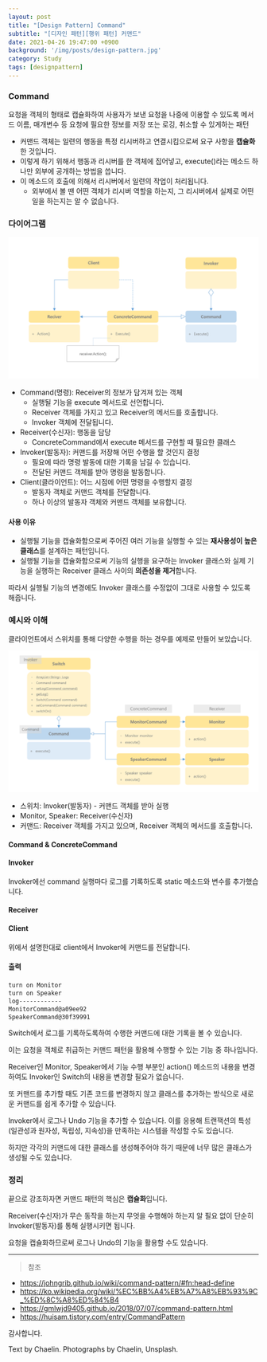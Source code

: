 ```yaml
---
layout: post
title: "[Design Pattern] Command"
subtitle: "[디자인 패턴][행위 패턴] 커맨드"
date: 2021-04-26 19:47:00 +0900
background: '/img/posts/design-pattern.jpg'
category: Study
tags: [designpattern]
---
```

### Command
요청을 객체의 형태로 캡슐화하여 사용자가 보낸 요청을 나중에 이용할 수 있도록 메서드 이름, 매개변수 등 요청에 필요한 정보를 저장 또는 로깅, 취소할 수 있게하는 패턴

* 커맨드 객체는 일련의 행동을 특정 리시버하고 연결시킴으로써 요구 사항을 **캡슐화**한 것입니다. 
* 이렇게 하기 위해서 행동과 리시버를 한 객체에 집어넣고, execute()라는 메소드 하나만 외부에 공개하는 방법을 씁니다.
* 이 메소드의 호출에 의해서 리시버에서 일련의 작업이 처리됩니다. 
    * 외부에서 볼 땐 어떤 객체가 리시버 역할을 하는지, 그 리시버에서 실제로 어떤 일을 하는지는 알 수 없습니다.



### 다이어그램
<img class="img-fluid" src="/img/posts/inPost/command-01.png"/>

* Command(명령): Receiver의 정보가 담겨져 있는 객체
    * 실행될 기능을 execute 메서드로 선언합니다.
    * Receiver 객체를 가지고 있고 Receiver의 메서드를 호출합니다.
    * Invoker 객체에 전달됩니다.
* Receiver(수신자): 행동을 담당
    * ConcreteCommand에서 execute 메서드를 구현할 때 필요한 클래스
* Invoker(발동자): 커맨드를 저장해 어떤 수행을 할 것인지 결정
    * 필요에 따라 명령 발동에 대한 기록을 남길 수 있습니다.
    * 전달된 커맨드 객체를 받아 명령을 발동합니다.
* Client(클라이언트): 어느 시점에 어떤 명령을 수행할지 결정
    * 발동자 객체로 커맨드 객체를 전달합니다.
    * 하나 이상의 발동자 객체와 커맨드 객체를 보유합니다.

#### 사용 이유
* 실행될 기능을 캡슐화함으로써 주어진 여러 기능을 실행할 수 있는 **재사용성이 높은 클래스**를 설계하는 패턴입니다.
* 실행될 기능을 캡슐화함으로써 기능의 실행을 요구하는 Invoker 클래스와 실제 기능을 실행하는 Receiver 클래스 사이의 **의존성을 제거**합니다.

따라서 실행될 기능의 변경에도 Invoker 클래스를 수정없이 그대로 사용할 수 있도록 해줍니다.

### 예시와 이해
클라이언트에서 스위치를 통해 다양한 수행을 하는 경우를 예제로 만들어 보았습니다.

<img class="img-fluid" src="/img/posts/inPost/command-02.png"/>

* 스위치: Invoker(발동자) - 커맨드 객체를 받아 실행
* Monitor, Speaker: Receiver(수신자)
* 커맨드: Receiver 객체를 가지고 있으며, Receiver 객체의 메서드를 호출합니다.

#### Command & ConcreteCommand
<script src="https://gist.github.com/chaelin1211/cacf9cf8b2e853e45e8a3e451147d66b.js"></script>

#### Invoker
<script src="https://gist.github.com/chaelin1211/ed536108496c5182f6f77734ef71403c.js"></script>

Invoker에선 command 실행마다 로그를 기록하도록 static 메소드와 변수를 추가했습니다.

#### Receiver
<script src="https://gist.github.com/chaelin1211/6800224b9ccde522e55bc1adf5bf3ef0.js"></script>

#### Client
<script src="https://gist.github.com/chaelin1211/d45795b4060e876d0faec50b37464bb6.js"></script>

위에서 설명한대로 client에서 Invoker에 커맨드를 전달합니다. 

#### 출력
```
turn on Monitor
turn on Speaker
log------------
MonitorCommand@a09ee92
SpeakerCommand@30f39991
```

Switch에서 로그를 기록하도록하여 수행한 커맨드에 대한 기록을 볼 수 있습니다.

이는 요청을 객체로 취급하는 커맨드 패턴을 활용해 수행할 수 있는 기능 중 하나입니다.

Receiver인 Monitor, Speaker에서 기능 수행 부분인 action() 메소드의 내용을 변경하여도 Invoker인 Switch의 내용을 변경할 필요가 없습니다.

또 커맨드를 추가할 때도 기존 코드를 변경하지 않고 클래스를 추가하는 방식으로 새로운 커맨드를 쉽게 추가할 수 있습니다. 

Invoker에서 로그나 Undo 기능을 추가할 수 있습니다. 이를 응용해 트랜잭션의 특성(일관성과 원자성, 독립성, 지속성)을 만족하는 시스템을 작성할 수도 있습니다.

하지만 각각의 커맨드에 대한 클래스를 생성해주어야 하기 때문에 너무 많은 클래스가 생성될 수도 있습니다.

### 정리
끝으로 강조하자면 커맨드 패턴의 핵심은 **캡슐화**입니다.

Receiver(수신자)가 무슨 동작을 하는지 무엇을 수행해야 하는지 알 필요 없이 단순히 Invoker(발동자)를 통해 실행시키면 됩니다.

요청을 캡슐화하므로써 로그나 Undo의 기능을 활용할 수도 있습니다.

*****

>참조
* <a href="https://johngrib.github.io/wiki/command-pattern/#fn:head-define">https://johngrib.github.io/wiki/command-pattern/#fn:head-define</a>
* <a href="https://ko.wikipedia.org/wiki/%EC%BB%A4%EB%A7%A8%EB%93%9C_%ED%8C%A8%ED%84%B4">https://ko.wikipedia.org/wiki/%EC%BB%A4%EB%A7%A8%EB%93%9C_%ED%8C%A8%ED%84%B4</a>
* <a href="https://gmlwjd9405.github.io/2018/07/07/command-pattern.html">https://gmlwjd9405.github.io/2018/07/07/command-pattern.html</a>
* <a href="https://huisam.tistory.com/entry/CommandPattern">https://huisam.tistory.com/entry/CommandPattern</a>

감사합니다.

<p class = "placeholder">Text by Chaelin. Photographs by Chaelin, Unsplash.</p>